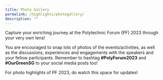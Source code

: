 ```yaml
---
title: Photo Gallery
permalink: /highlights/photogallery/
description: ""
---
```

Capture your enriching journey at the Polytechnic Forum (PF) 2023 through your very own lens!

You are encouraged to snap lots of photos of the events/activities, as well as the discussions, experiences and engagements with the speakers and your fellow participants. Remember to hashtag **#PolyForum2023** and **#OurGreenSG** to your social media posts too!

For photo highlights of PF 2023, do watch this space for updates!
